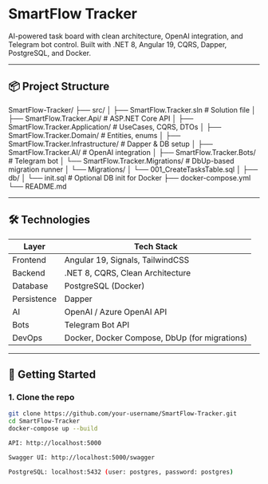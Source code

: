 # SmartFlow Tracker

AI-powered task board with clean architecture, OpenAI integration, and Telegram bot control. Built with .NET 8, Angular 19, CQRS, Dapper, PostgreSQL, and Docker.

---

## 📦 Project Structure

SmartFlow-Tracker/
├── src/
│ ├── SmartFlow.Tracker.sln # Solution file
│ ├── SmartFlow.Tracker.Api/ # ASP.NET Core API
│ ├── SmartFlow.Tracker.Application/ # UseCases, CQRS, DTOs
│ ├── SmartFlow.Tracker.Domain/ # Entities, enums
│ ├── SmartFlow.Tracker.Infrastructure/ # Dapper & DB setup
│ ├── SmartFlow.Tracker.AI/ # OpenAI integration
│ ├── SmartFlow.Tracker.Bots/ # Telegram bot
│ └── SmartFlow.Tracker.Migrations/ # DbUp-based migration runner
│ └── Migrations/
│ └── 001_CreateTasksTable.sql
│
├── db/
│ └── init.sql # Optional DB init for Docker
├── docker-compose.yml
└── README.md


---

## 🛠️ Technologies

| Layer           | Tech Stack                                  |
|-----------------|----------------------------------------------|
| Frontend        | Angular 19, Signals, TailwindCSS             |
| Backend         | .NET 8, CQRS, Clean Architecture             |
| Database        | PostgreSQL (Docker)                          |
| Persistence     | Dapper                                       |
| AI              | OpenAI / Azure OpenAI API                    |
| Bots            | Telegram Bot API                             |
| DevOps          | Docker, Docker Compose, DbUp (for migrations)|

---

## 🚀 Getting Started

### 1. Clone the repo

```bash
git clone https://github.com/your-username/SmartFlow-Tracker.git
cd SmartFlow-Tracker
docker-compose up --build

API: http://localhost:5000

Swagger UI: http://localhost:5000/swagger

PostgreSQL: localhost:5432 (user: postgres, password: postgres)